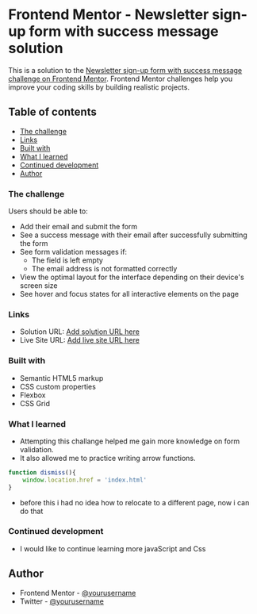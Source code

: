 # Frontend Mentor - Newsletter sign-up form with success message solution

This is a solution to the [Newsletter sign-up form with success message challenge on Frontend Mentor](https://www.frontendmentor.io/challenges/newsletter-signup-form-with-success-message-3FC1AZbNrv). Frontend Mentor challenges help you improve your coding skills by building realistic projects. 

## Table of contents

  - [The challenge](#the-challenge)
  - [Links](#links)
  - [Built with](#built-with)
  - [What I learned](#what-i-learned)
  - [Continued development](#continued-development)
- [Author](#author)




### The challenge

Users should be able to:

- Add their email and submit the form
- See a success message with their email after successfully submitting the form
- See form validation messages if:
  - The field is left empty
  - The email address is not formatted correctly
- View the optimal layout for the interface depending on their device's screen size
- See hover and focus states for all interactive elements on the page

### Links

- Solution URL: [Add solution URL here](https://github.com/Frankkafweku/frontend-mentor-form-validation)
- Live Site URL: [Add live site URL here]()

### Built with

- Semantic HTML5 markup
- CSS custom properties
- Flexbox
- CSS Grid


### What I learned

- Attempting this challange helped me gain more knowledge on form validation.
- It also allowed me to practice writing arrow functions.
```js
function dismiss(){
    window.location.href = 'index.html'
}
```
- before this i had no idea how to relocate to a different page, now i can do that


### Continued development
- I would like to continue learning more javaScript and Css 

## Author
- Frontend Mentor - [@yourusername](https://www.frontendmentor.io/profile/Frankkafweku)
- Twitter - [@yourusername](https://twitter.com/flamewalker1816)


